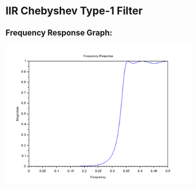 # IIR Chebyshev Type-1 Filter

## Frequency Response Graph:
![output](Frequency%20Response%20Graph_Chebyshev%20Type-1.png)
